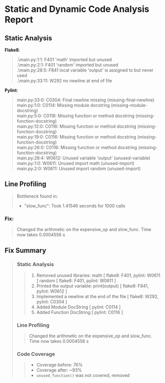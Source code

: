# Static and Dynamic Code Analysis Report
 
## Static Analysis

**Flake8**:

> .\main.py:1:1: F401 'math' imported but unused<br/>
> .\main.py:2:1: F401 'random' imported but unused<br/>
> .\main.py:28:5: F841 local variable 'output' is assigned to but never used<br/>
> .\main.py:33:11: W292 no newline at end of file<br/>

**Pylint**:

> main.py:33:0: C0304: Final newline missing (missing-final-newline)<br/>
> main.py:1:0: C0114: Missing module docstring (missing-module-docstring)<br/>
> main.py:5:0: C0116: Missing function or method docstring (missing-function-docstring)<br/>
> main.py:12:0: C0116: Missing function or method docstring (missing-function-docstring)<br/>
> main.py:19:0: C0116: Missing function or method docstring (missing-function-docstring)<br/>
> main.py:26:0: C0116: Missing function or method docstring (missing-function-docstring)<br/>
> main.py:28:4: W0612: Unused variable 'output' (unused-variable)<br/>
> main.py:1:0: W0611: Unused import math (unused-import)<br/>
> main.py:2:0: W0611: Unused import random (unused-import)<br/>


## Line Profiling

> Bottleneck found in:
> 
> - "slow_func": Took 1.41546 seconds for 1000 calls


### Fix:

> Changed the arithmetic on the expensive_op and slow_func. Time now takes 0.0004556 s
 


## Fix Summary

> ### Static Analysis
> > 1) Removed unused libraries:
> >     math [ flake8: F401, pylint: W0611 ]
> >     random [ flake8: F401, pylint: W0611 ]
> > 2) Printed the output variable:
> >     print(output) [ flake8: F841, pylint: W0612 ]
> > 3) Implemented a newline at the end of the file [ flake8: W292, pylint: C0304 ]
> > 4) Added Module DocString [ pylint: C0114 ]
> > 5) Added Function DocString [ pylint: C0116 ]
>
> ### Line Profiling
>
> > Changed the arithmetic on the expensive_op and slow_func. Time now takes 0.0004556 s
> ### Code Coverage
>
> > - Coverage before: 76%
> > - Coverage after: ~93%
> > - `unused_function()` was not covered, removed